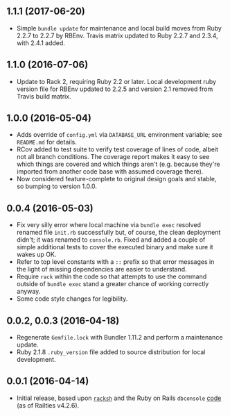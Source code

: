 ## 1.1.1 (2017-06-20)

* Simple `bundle update` for maintenance and local build moves from Ruby 2.2.7 to 2.2.7 by RBEnv. Travis matrix updated to Ruby 2.2.7 and 2.3.4, with 2.4.1 added.

## 1.1.0 (2016-07-06)

* Update to Rack 2, requiring Ruby 2.2 or later. Local development ruby version file for RBEnv updated to 2.2.5 and version 2.1 removed from Travis build matrix.

## 1.0.0 (2016-05-04)

* Adds override of `config.yml` via `DATABASE_URL` environment variable; see `README.md` for details.
* RCov added to test suite to verify test coverage of lines of code, albeit not all branch conditions. The coverage report makes it easy to see which things are covered and which things aren't (e.g. because they're imported from another code base with assumed coverage there).
* Now considered feature-complete to original design goals and stable, so bumping to version 1.0.0.

## 0.0.4 (2016-05-03)

* Fix very silly error where local machine via `bundle exec` resolved renamed file `init.rb` successfully but, of course, the clean deployment didn't; it was renamed to `console.rb`. Fixed and added a couple of simple additional tests to cover the executed binary and make sure it wakes up OK.
* Refer to top level constants with a `::` prefix so that error messages in the light of missing dependencies are easier to understand.
* Require `rack` within the code so that attempts to use the command outside of `bundle exec` stand a greater chance of working correctly anyway.
* Some code style changes for legibility.

## 0.0.2, 0.0.3 (2016-04-18)

* Regenerate `Gemfile.lock` with Bundler 1.11.2 and perform a maintenance update.
* Ruby 2.1.8 `.ruby_version` file added to source distribution for local development.

## 0.0.1 (2016-04-14)

* Initial release, based upon [`racksh`](https://github.com/sickill/racksh) and the Ruby on Rails `dbconsole` [code](https://github.com/rails/rails/blob/master/railties/lib/rails/commands/dbconsole.rb) (as of Railties v4.2.6).
